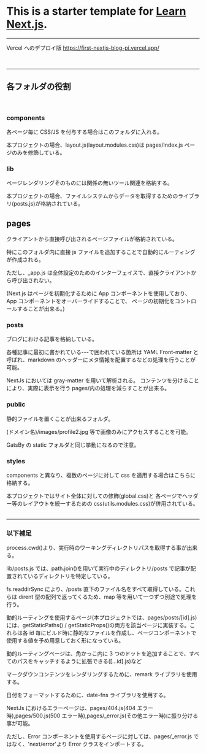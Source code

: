 # This is a starter template for [Learn Next.js](https://nextjs.org/learn).

---

Vercel へのデプロイ版
https://first-nextjs-blog-pi.vercel.app/

<br>

---

## 各フォルダの役割

<br>

### components

各ページ毎に CSS/JS を付与する場合はこのフォルダに入れる。

本プロジェクトの場合、layout.js(layout.modules.css)は pages/index.js ページのみを修飾している。
<br>

### lib

ページレンダリングそのものには関係の無いツール関連を格納する。

本プロジェクトの場合、ファイルシステムからデータを取得するためのライブラリ(posts.js)が格納されている。
<br>

## pages

クライアントから直接呼び出されるページファイルが格納されている。

特にこのフォルダ内に直接 js ファイルを追加することで自動的にルーティングが作成される。

ただし、\_app.js は全体設定のためのインターフェイスで、直接クライアントから呼び出されない。

(Next.js はページを初期化するために App コンポーネントを使用しており、App コンポーネントをオーバーライドすることで、
ページの初期化をコントロールすることが出来る。)
<br>

### posts

ブログにおける記事を格納している。

各種記事に最初に書かれている---で囲われている箇所は YAML Front-matter と呼ばれ、markdown のヘッダーにメタ情報を配置するなどの処理を行うことが可能。

NextJs においては gray-matter を用いて解析される。
コンテンツを分けることにより、実際に表示を行う pages/内の処理を減らすことが出来る。
<br>

### public

静的ファイルを置くことが出来るフォルダ。

(ドメイン名)/images/profile2.jpg 等で画像のみにアクセスすることを可能。

GatsBy の static フォルダと同じ挙動になるので注意。
<br>

### styles

components と異なり、複数のページに対して css を適用する場合はこちらに格納する。

本プロジェクトではサイト全体に対しての修飾(global.css)と
各ページでヘッダー等のレイアウトを統一するための css(utils.modules.css)が併用されている。
<br>
<br>

---

### 以下補足

process.cwd()より、実行時のワーキングディレクトリパスを取得する事が出来る。

lib/posts.js では、path.join()を用いて実行中のディレクトリ/posts で記事が配置されているディレクトリを特定している。

fs.readdirSync により、/posts 直下のファイル名をすべて取得している。これらは dirent 型の配列で返ってくるため、map 等を用いて一つずつ別途で処理を行う。

動的ルーティングを使用するページ(本プロジェクトでは、pages/posts/[id].js)には、getStaticPaths() / getStaticProps()の両方を該当ページに実装する。これらは各 id 毎にビルド時に静的なファイルを作成し、ページコンポーネントで使用する値を予め用意しておく形になっている。

動的ルーティングページは、角かっこ内に 3 つのドットを追加することで、すべてのパスをキャッチするように拡張できる([...id].js)など

マークダウンコンテンツをレンダリングするために、remark ライブラリを使用する。

日付をフォーマットするために、date-fns ライブラリを使用する。

NextJs におけるエラーページは、pages/404.js(404 エラー時),pages/500.js(500 エラー時),pages/\_error.js(その他エラー時)に振り分ける事が可能。

ただし、Error コンポーネントを使用するページに対しては、pages/\_error.js ではなく、'next/error'より Error クラスをインポートする。
